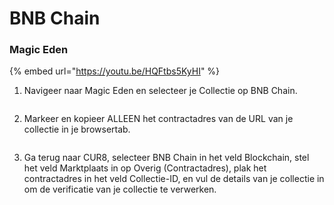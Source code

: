 # BNB Chain

### Magic Eden

{% embed url="https://youtu.be/HQFtbs5KyHI" %}

1. Navigeer naar Magic Eden en selecteer je Collectie op BNB Chain.

<figure><img src="../../.gitbook/assets/Screenshot 2025-01-31 at 12.57.53.png" alt=""><figcaption></figcaption></figure>

2. Markeer en kopieer ALLEEN het contractadres van de URL van je collectie in je browsertab.

<figure><img src="../../.gitbook/assets/Screenshot 2025-01-31 at 12.56.17.png" alt=""><figcaption></figcaption></figure>

3. Ga terug naar CUR8, selecteer BNB Chain in het veld Blockchain, stel het veld Marktplaats in op Overig (Contractadres), plak het contractadres in het veld Collectie-ID, en vul de details van je collectie in om de verificatie van je collectie te verwerken.

<figure><img src="../../.gitbook/assets/Screenshot 2025-01-31 at 12.58.49.png" alt=""><figcaption></figcaption></figure>